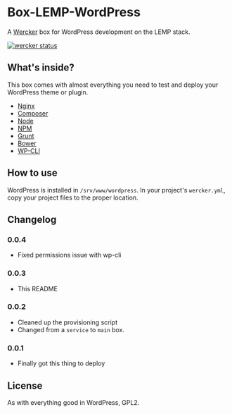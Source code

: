 # Box-LEMP-WordPress
A [Wercker][wercker] box for WordPress development on the LEMP stack.

[![wercker status](https://app.wercker.com/status/2feeaa8934eaad0f982f6e1e80600ad7/m/master "wercker status")](https://app.wercker.com/project/bykey/2feeaa8934eaad0f982f6e1e80600ad7)

## What's inside?
This box comes with almost everything you need to test and deploy your WordPress theme or plugin.

- [Nginx][nginx]
- [Composer][composer]
- [Node][node]
- [NPM][npm]
- [Grunt][grunt]
- [Bower][bower]
- [WP-CLI][wp-cli]

## How to use
WordPress is installed in `/srv/www/wordpress`. In your project's `wercker.yml`, copy your project files to the proper location.

## Changelog
### 0.0.4
- Fixed permissions issue with wp-cli

### 0.0.3
- This README

### 0.0.2
- Cleaned up the provisioning script
- Changed from a `service` to `main` box.

### 0.0.1
- Finally got this thing to deploy

## License
As with everything good in WordPress, GPL2.

[wercker]: http://wercker.com
[nginx]: http://wiki.nginx.org/Main
[composer]: https://getcomposer.org/
[node]: http://nodejs.org/
[npm]: https://www.npmjs.org/
[grunt]: http://gruntjs.com/
[bower]: http://bower.io/
[wp-cli]: http://wp-cli.org/